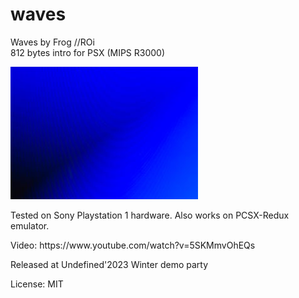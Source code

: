# waves
Waves by Frog //ROi<br>
812 bytes intro for PSX (MIPS R3000)<br>
<p>

![ScreenShot](/ss_waves.jpg)

<p>Tested on Sony Playstation 1 hardware. Also works on PCSX-Redux emulator.

<p>Video: https://www.youtube.com/watch?v=5SKMmvOhEQs

<p>Released at Undefined'2023 Winter demo party

<p>License: MIT

